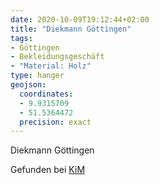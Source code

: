 ```yaml
---
date: 2020-10-09T19:12:44+02:00
title: "Diekmann Göttingen"
tags:
- Göttingen
- Bekleidungsgeschäft
- "Material: Holz"
type: hanger
geojson:
  coordinates:
  - 9.9315709
  - 51.5364472
  precision: exact
---
```

Diekmann Göttingen

<div class="source">Gefunden bei <a href="https://www.neue-arbeit-brockensammlung.de/geschaefte/zweigstelle-kim/">KiM</a></div>
